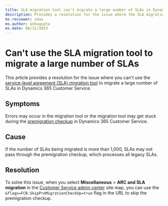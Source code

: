 ```yaml
---
title: SLA migration tool can't migrate a large number of SLAs in Dynamics 365 Customer Service
description: Provides a resolution for the issue where the SLA migration tool can't migrate a large number of SLAs in Microsoft Dynamics 365 Customer Service.
ms.reviewer: sdas
ms.author: ankugupta
ms.date: 08/11/2023
---
```

# Can't use the SLA migration tool to migrate a large number of SLAs

This article provides a resolution for the issue where you can't use the [service-level agreement (SLA) migration tool](/dynamics365/customer-service/migrate-automatic-record-creation-and-sla-agreements) to migrate a large number of SLAs in Dynamics 365 Customer Service.

## Symptoms

Errors may occur in the migration tool or the migration tool may get stuck during the [premigration checkup](/dynamics365/customer-service/migrate-automatic-record-creation-and-sla-agreements#premigration-checkup) in Dynamics 365 Customer Service.

## Cause

If the number of SLAs being migrated is more than 1,000, SLAs may not pass through the premigration checkup, which processes all legacy SLAs.

## Resolution

To solve this issue, when you select **Miscellaneous** > **ARC and SLA migration** in the [Customer Service admin center](/dynamics365/customer-service/cs-admin-center) site map, you can use the `&flags=FCB.SkipPreMigrationCheckUp=true` flag in the URL to skip the premigration checkup.
